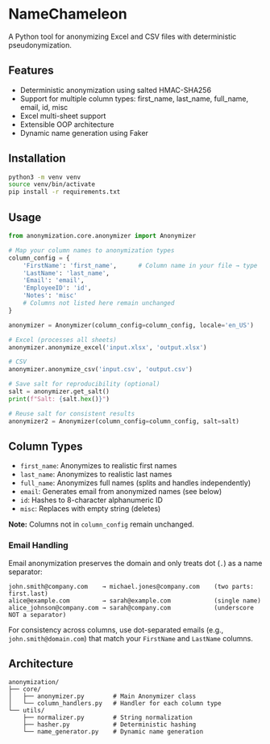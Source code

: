 # NameChameleon

A Python tool for anonymizing Excel and CSV files with deterministic pseudonymization.

## Features

- Deterministic anonymization using salted HMAC-SHA256
- Support for multiple column types: first_name, last_name, full_name, email, id, misc
- Excel multi-sheet support
- Extensible OOP architecture
- Dynamic name generation using Faker

## Installation

```bash
python3 -m venv venv
source venv/bin/activate
pip install -r requirements.txt
```

## Usage

```python
from anonymization.core.anonymizer import Anonymizer

# Map your column names to anonymization types
column_config = {
    'FirstName': 'first_name',      # Column name in your file → type
    'LastName': 'last_name',
    'Email': 'email',
    'EmployeeID': 'id',
    'Notes': 'misc'
    # Columns not listed here remain unchanged
}

anonymizer = Anonymizer(column_config=column_config, locale='en_US')

# Excel (processes all sheets)
anonymizer.anonymize_excel('input.xlsx', 'output.xlsx')

# CSV
anonymizer.anonymize_csv('input.csv', 'output.csv')

# Save salt for reproducibility (optional)
salt = anonymizer.get_salt()
print(f"Salt: {salt.hex()}")

# Reuse salt for consistent results
anonymizer2 = Anonymizer(column_config=column_config, salt=salt)
```

## Column Types

- `first_name`: Anonymizes to realistic first names
- `last_name`: Anonymizes to realistic last names
- `full_name`: Anonymizes full names (splits and handles independently)
- `email`: Generates email from anonymized names (see below)
- `id`: Hashes to 8-character alphanumeric ID
- `misc`: Replaces with empty string (deletes)

**Note:** Columns not in `column_config` remain unchanged.

### Email Handling

Email anonymization preserves the domain and only treats dot (`.`) as a name separator:

```
john.smith@company.com    → michael.jones@company.com    (two parts: first.last)
alice@example.com         → sarah@example.com            (single name)
alice_johnson@company.com → sarah@company.com            (underscore NOT a separator)
```

For consistency across columns, use dot-separated emails (e.g., `john.smith@domain.com`) that match your `FirstName` and `LastName` columns.

## Architecture

```
anonymization/
├── core/
│   ├── anonymizer.py        # Main Anonymizer class
│   └── column_handlers.py   # Handler for each column type
└── utils/
    ├── normalizer.py        # String normalization
    ├── hasher.py            # Deterministic hashing
    └── name_generator.py    # Dynamic name generation
```

